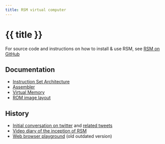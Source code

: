 ```yaml
---
title: RSM virtual computer
---
```


# {{ title }}

For source code and instructions on how to install & use RSM,
see [RSM on GitHub](https://github.com/rsms/rsm)


## Documentation

- [Instruction Set Architecture](isa/)
- [Assembler](assembler/)
- [Virtual Memory](virtual-memory/)
- [ROM image layout](rom/)


## History

- [Initial conversation on twitter](https://twitter.com/rsms/status/1492582847982440448)
  and [related tweets](https://twitter.com/search?q=from%3Arsms%20%22rsm%22&f=live)
- [Video diary of the inception of RSM](v1/)
- [Web browser playground](play/) (old outdated version)
